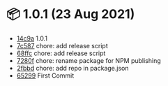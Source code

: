 # 📦 1.0.1 (23 Aug 2021)
- [14c9a](https://github.com/fatmatto/resultjs/commit/14c9adfb3f97a4d73818b76a8d14fcaf8dcb4ad3)  1.0.1
- [7c587](https://github.com/fatmatto/resultjs/commit/7c587dd8dfe1e7396708d4e3260c56a4a8ab4b7d)  chore: add release script
- [68ffc](https://github.com/fatmatto/resultjs/commit/68ffc3b01bdacb3c93471731ccbc4c878c29b95c)  chore: add release script
- [7280f](https://github.com/fatmatto/resultjs/commit/7280f97365d158fb7d6bcada787a81f068bc9ca1)  chore: rename package for NPM publishing
- [2fbbd](https://github.com/fatmatto/resultjs/commit/2fbbd3423c13aada6c0e77a0cbba5210383fc019)  chore: add repo in package.json
- [65299](https://github.com/fatmatto/resultjs/commit/652999eba2bb4c007e5e866baa990574f59038c5)  First Commit
